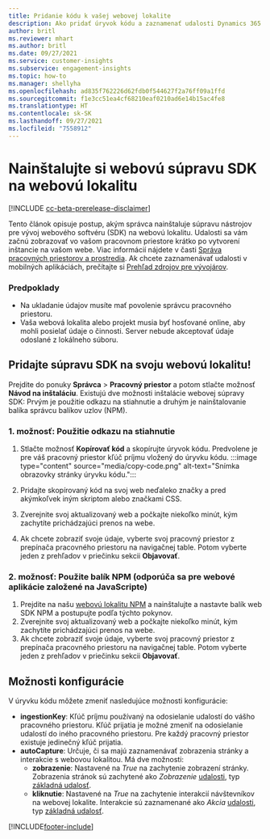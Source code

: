 ```yaml
---
title: Pridanie kódu k vašej webovej lokalite
description: Ako pridať úryvok kódu a zaznamenať udalosti Dynamics 365 Customer Insights na vašej webovej lokalite.
author: britl
ms.reviewer: mhart
ms.author: britl
ms.date: 09/27/2021
ms.service: customer-insights
ms.subservice: engagement-insights
ms.topic: how-to
ms.manager: shellyha
ms.openlocfilehash: ad835f762226d62fdb0f544627f2a76ff09a1ffd
ms.sourcegitcommit: f1e3cc51ea4cf68210eaf0210ad6e14b15ac4fe8
ms.translationtype: HT
ms.contentlocale: sk-SK
ms.lasthandoff: 09/27/2021
ms.locfileid: "7558912"
---
```

# <a name="install-the-web-sdk-on-a-website"></a>Nainštalujte si webovú súpravu SDK na webovú lokalitu

[!INCLUDE [cc-beta-prerelease-disclaimer](includes/cc-beta-prerelease-disclaimer.md)]

Tento článok opisuje postup, akým správca nainštaluje súpravu nástrojov pre vývoj webového softvéru (SDK) na webovú lokalitu. Udalosti sa vám začnú zobrazovať vo vašom pracovnom priestore krátko po vytvorení inštancie na vašom webe. Viac informácií nájdete v časti [Správa pracovných priestorov a prostredia](manage-environments-workspaces.md). Ak chcete zaznamenávať udalosti v mobilných aplikáciách, prečítajte si [Prehľad zdrojov pre vývojárov](developer-resources.md).


### <a name="prerequisites"></a>Predpoklady

* Na ukladanie údajov musíte mať povolenie správcu pracovného priestoru.
* Vaša webová lokalita alebo projekt musia byť hosťované online, aby mohli posielať údaje o činnosti. Server nebude akceptovať údaje odoslané z lokálneho súboru.


## <a name="add-web-sdk-to-your-website"></a>Pridajte súpravu SDK na svoju webovú lokalitu!

Prejdite do ponuky **Správca** > **Pracovný priestor** a potom stlačte možnosť **Návod na inštaláciu**. Existujú dve možnosti inštalácie webovej súpravy SDK: Prvým je použitie odkazu na stiahnutie a druhým je nainštalovanie balíka správcu balíkov uzlov (NPM).

### <a name="option-1-using-the-download-link"></a>1. možnosť: Použitie odkazu na stiahnutie

1. Stlačte možnosť **Kopírovať kód** a skopírujte úryvok kódu. Predvolene je pre váš pracovný priestor kľúč príjmu vložený do úryvku kódu.
  :::image type="content" source="media/copy-code.png" alt-text="Snímka obrazovky stránky úryvku kódu.":::

1. Pridajte skopírovaný kód na svoj web neďaleko <head> značky a pred akýmkoľvek iným skriptom alebo značkami CSS.
1. Zverejnite svoj aktualizovaný web a počkajte niekoľko minút, kým zachytíte prichádzajúci prenos na webe.
1. Ak chcete zobraziť svoje údaje, vyberte svoj pracovný priestor z prepínača pracovného priestoru na navigačnej table. Potom vyberte jeden z prehľadov v priečinku sekcii **Objavovať**.

### <a name="option-2-using-the-npm-package-recommended-for-javascript-based-web-apps"></a>2. možnosť: Použite balík NPM (odporúča sa pre webové aplikácie založené na JavaScripte)

1. Prejdite na našu [webovú lokalitu NPM](https://www.npmjs.com/package/engagementinsights-web) a nainštalujte a nastavte balík web SDK NPM a postupujte podľa týchto pokynov.
1. Zverejnite svoj aktualizovaný web a počkajte niekoľko minút, kým zachytíte prichádzajúci prenos na webe.
1. Ak chcete zobraziť svoje údaje, vyberte svoj pracovný priestor z prepínača pracovného priestoru na navigačnej table. Potom vyberte jeden z prehľadov v priečinku sekcii **Objavovať**.

## <a name="configuration-options"></a>Možnosti konfigurácie

V úryvku kódu môžete zmeniť nasledujúce možnosti konfigurácie:

- **ingestionKey**: Kľúč príjmu používaný na odosielanie udalostí do vášho pracovného priestoru. Kľúč prijatia je možné zmeniť na odosielanie udalostí do iného pracovného priestoru. Pre každý pracovný priestor existuje jedinečný kľúč prijatia.
- **autoCapture**: Určuje, či sa majú zaznamenávať zobrazenia stránky a interakcie s webovou lokalitou. Má dve možnosti:
    - **zobrazenie**: Nastavené na *True* na zachytenie zobrazení stránky. Zobrazenia stránok sú zachytené ako *Zobrazenie* [udalosti](glossary.md#event), typ [základná udalosť](glossary.md#base-event).
    - **kliknutie**: Nastavené na *True* na zachytenie interakcií návštevníkov na webovej lokalite. Interakcie sú zaznamenané ako *Akcia* [udalosti](glossary.md#event), typ [základná udalosť](glossary.md#base-event).

[!INCLUDE[footer-include](../includes/footer-banner.md)]

